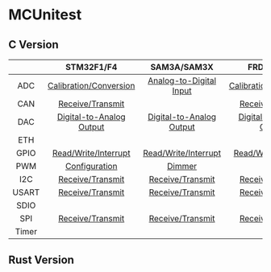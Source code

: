 # MCUnitest

## C Version

|       |                    STM32F1/F4                    |                   SAM3A/SAM3X                   |                   FRDM-K64F                   |
| :---: | :----------------------------------------------: | :---------------------------------------------: | :-------------------------------------------: |
|  ADC  |  [Calibration/Conversion](STM32F103RB/ADC/Cube)  | [Analog-to-Digital Input](SAM3X8E/ADC/Arduino)  |  [Calibration/Conversion](FRDM-K64F/ADC/SDK)  |
|  CAN  |     [Receive/Transmit](STM32F429ZI/CAN/Cube)     |                                                 |     [Receive/Transmit](FRDM-K64F/CAN/SDK)     |
|  DAC  | [Digital-to-Analog Output](STM32F429ZI/DAC/Cube) | [Digital-to-Analog Output](SAM3X8E/DAC/Arduino) | [Digital-to-Analog Output](FRDM-K64F/DAC/SDK) |
|  ETH  |                                                  |                                                 |                                               |
| GPIO  |  [Read/Write/Interrupt](STM32F429ZI/GPIO/Cube)   |  [Read/Write/Interrupt](SAM3X8E/GPIO/Arduino)   |  [Read/Write/Interrupt](FRDM-K64F/GPIO/SDK)   |
|  PWM  |      [Configuration](STM32F103RB/PWM/Cube)       |          [Dimmer](SAM3X8E/PWM/Arduino)          |                                               |
|  I2C  |     [Receive/Transmit](STM32F103RB/I2C/Cube)     |     [Receive/Transmit](SAM3X8E/I2C/Arduino)     |     [Receive/Transmit](FRDM-K64F/I2C/SDK)     |
| USART |    [Receive/Transmit](STM32F103RB/USART/Cube)    |    [Receive/Transmit](SAM3X8E/UART/Arduino)     |    [Receive/Transmit](FRDM-K64F/UART/SDK)     |
| SDIO  |                                                  |                                                 |                                               |
|  SPI  |     [Receive/Transmit](STM32F103RB/SPI/Cube)     |     [Receive/Transmit](SAM3X8E/SPI/Arduino)     |     [Receive/Transmit](FRDM-K64F/SPI/SDK)     |
| Timer |                                                  |                                                 |                                               |

## Rust Version

